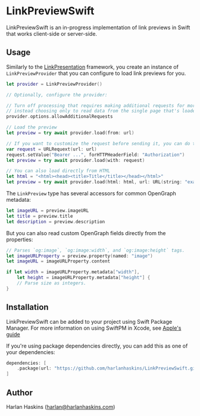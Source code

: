 # LinkPreviewSwift

LinkPreviewSwift is an in-progress implementation of link previews in Swift that works client-side or server-side.

## Usage

Similarly to the [LinkPresentation](https://developer.apple.com/documentation/linkpresentation) framework, you create an instance of `LinkPreviewProvider`
that you can configure to load link previews for you.

```swift
let provider = LinkPreviewProvider()

// Optionally, configure the provider:

// Turn off processing that requires making additional requests for more information,
// instead choosing only to read data from the single page that's loaded.
provider.options.allowAdditionalRequests

// Load the preview
let preview = try await provider.load(from: url)

// If you want to customize the request before sending it, you can do that.
var request = URLRequext(url: url)
request.setValue("Bearer ...", forHTTPHeaderField: "Authorization")
let preview = try await provider.load(with: request)

// You can also load directly from HTML
let html = "<html><head><title>Title</title></head></html>"
let preview = try await provider.load(html: html, url: URL(string: "example.com")!)
```

The `LinkPreview` type has several accessors for common OpenGraph metadata:

```swift
let imageURL = preview.imageURL
let title = preview.title
let description = preview.description
```

But you can also read custom OpenGraph fields directly from the properties:

```swift
// Parses `og:image`, `og:image:width`, and `og:image:height` tags.
let imageURLProperty = preview.property(named: "image")
let imageURL = imageURLProperty.content

if let width = imageURLProperty.metadata["width"], 
    let height = imageURLProperty.metadata["height"] {
    // Parse size as integers.
}
```

## Installation

LinkPreviewSwift can be added to your project using Swift Package Manager. For more
information on using SwiftPM in Xcode, see [Apple's guide](https://developer.apple.com/documentation/xcode/adding-package-dependencies-to-your-app)

If you're using package dependencies directly, you can add this as one of your dependencies:

```swift
dependencies: [
    .package(url: "https://github.com/harlanhaskins/LinkPreviewSwift.git", branch: "main")
]
```

## Author

Harlan Haskins ([harlan@harlanhaskins.com](mailto:harlan@harlanhaskins.com))
